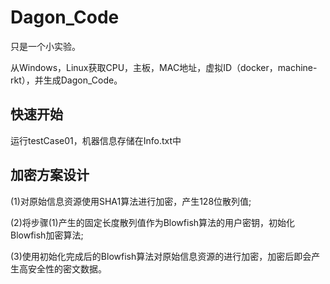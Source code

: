 # Dagon_Code
只是一个小实验。

从Windows，Linux获取CPU，主板，MAC地址，虚拟ID（docker，machine-rkt），并生成Dagon_Code。
## 快速开始

运行testCase01，机器信息存储在Info.txt中

## 加密方案设计

(1)对原始信息资源使用SHA1算法进行加密，产生128位散列值;

(2)将步骤(1)产生的固定长度散列值作为Blowfish算法的用户密钥，初始化Blowfish加密算法;

(3)使用初始化完成后的Blowfish算法对原始信息资源的进行加密，加密后即会产生高安全性的密文数据。
